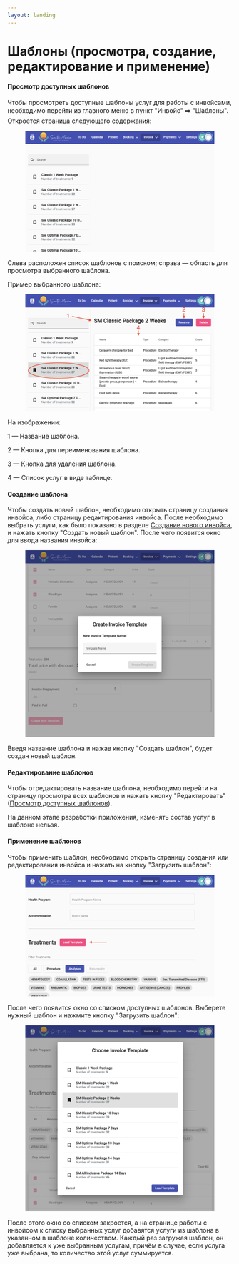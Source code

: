```yaml
---
layout: landing
---
```


# Шаблоны (просмотра, создание, редактирование и применение)

#### Просмотр доступных шаблонов

Чтобы просмотреть доступные шаблоны услуг для работы с инвойсами, необходимо перейти из главного меню в пункт "Инвойс" ➡️ "Шаблоны". Откроется страница следующего содержания:

<figure><img src="../../../.gitbook/assets/image.png" alt=""><figcaption></figcaption></figure>

Слева расположен список шаблонов с поиском; справа — область для просмотра выбранного шаблона.

Пример выбранного шаблона:

<figure><img src="../../../.gitbook/assets/Screenshot 2023-05-27 at 16.16.21.png" alt=""><figcaption></figcaption></figure>

На изображении:

1 — Название шаблона.

2 — Кнопка для переименования шаблона.

3 — Кнопка для удаления шаблона.

4 — Список услуг в виде таблице.

#### Создание шаблона

Чтобы создать новый шаблон, необходимо открыть страницу создания инвойса, либо страницу редактирования инвойса. После необходимо выбрать услуги, как было показано в разделе [Создание нового инвойса](creating-new-invoice.md), и нажать кнопку "Создать новый шаблон". После чего появится окно для ввода названия инвойса:

<figure><img src="../../../.gitbook/assets/image (7).png" alt=""><figcaption></figcaption></figure>

Введя название шаблона и нажав кнопку "Создать шаблон", будет создан новый шаблон.

#### Редактирование шаблонов

Чтобы отредактировать название шаблона, необходимо перейти на страницу просмотра всех шаблонов и нажать кнопку "Редактировать" ([Просмотр доступных шаблонов](templates.md#prosmotr-dostupnykh-shablonov)).

На данном этапе разработки приложения, изменять состав услуг в шаблоне нельзя.

#### Применение шаблонов

Чтобы применить шаблон, необходимо открыть страницу создания или редактирования инвойса и нажать на кнопку "Загрузить шаблон":

<figure><img src="../../../.gitbook/assets/Screenshot 2023-05-27 at 16.37.46.png" alt=""><figcaption></figcaption></figure>

После чего появится окно со списком доступных шаблонов. Выберете нужный шаблон и нажмите кнопку "Загрузить шаблон":

<figure><img src="../../../.gitbook/assets/Screenshot 2023-05-27 at 16.38.13.png" alt=""><figcaption></figcaption></figure>

После этого окно со списком закроется, а на странице работы с инвойсом к списку выбранных услуг добавятся услуги из шаблона в указанном в шаблоне количеством. Каждый раз загружая шаблон, он добавляется к уже выбранным услугам, причём в случае, если услуга уже выбрана, то количество этой услуг суммируется.
